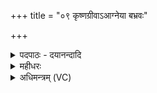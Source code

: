 +++
title = "०९ कृष्णग्रीवाऽआग्नेया बभ्रवः"

+++
<details><summary>पदपाठः - दयानन्दादि</summary>

कृ॒ष्णग्री॑वा॒ इति॑ कृ॒ष्णऽग्री॑वाः। आ॒ग्ने॒याः। ब॒भ्रवः॑। सौ॒म्याः। श्वे॒ताः। वा॒य॒व्याः᳕। अवि॑ज्ञाता॒ इत्यवि॑ऽज्ञाताः। अदि॑त्यै। सरू॑पा॒ऽइति॒ सऽरू॑पाः। धा॒त्रे। व॒त्स॒त॒र्य्यः᳖। दे॒वाना॑म्। पत्नी॑भ्यः। ९।
</details>

<details><summary>महीधरः</summary>

म० कृष्णाः भौमा भूमिदेवत्यास्त्रयः नवमे । धूम्रवर्णास्त्रयः अन्तरिक्षदेवत्याः नवमे । बृहन्तो महान्तस्त्रयः दिव्याः द्युदेवत्याः नवमे । अथ दशमे शबलाः कर्बुरास्त्रयः वैद्युताः विद्युद्देवत्याः दशमे । सिध्माः सिध्माख्यरोगवन्तस्त्रयः नक्षत्रदेवत्याः दशमे ॥ १० ॥  
एकादशी।
</details>

<details><summary>अधिमन्त्रम् (VC)</summary>

- अग्न्यादयो देवताः
- प्रजापतिर्ऋषिः
- निचृत्पङ्क्तिः
- पञ्चमः
</details>